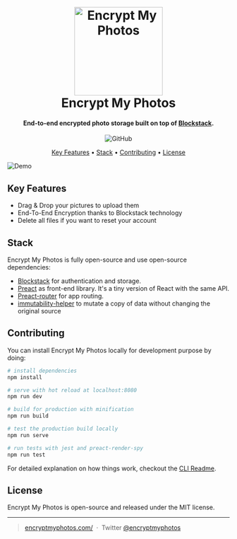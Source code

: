 
<h1 align="center">
  <br>
  <a href="https://encryptmyphotos.com/"><img src="https://github.com/Pierre-Gilles/encryptmyphotos/raw/master/src/assets/images/logo.gif" alt="Encrypt My Photos" width="200"></a>
  <br>
  Encrypt My Photos
  <br>
</h1>

<h4 align="center">End-to-end encrypted photo storage built on top of <a href="https://blockstack.org/" target="_blank">Blockstack</a>.</h4>

<p align="center">
  <img alt="GitHub" src="https://img.shields.io/github/license/Pierre-Gilles/encryptmyphotos.svg">
</p>

<p align="center">
  <a href="#key-features">Key Features</a> •
  <a href="#stack">Stack</a> •
  <a href="#how-to-use">Contributing</a> •
  <a href="#license">License</a>
</p>

![Demo](https://github.com/Pierre-Gilles/encryptmyphotos/raw/master/src/assets/images/demo.jpeg)

## Key Features

* Drag & Drop your pictures to upload them
* End-To-End Encryption thanks to Blockstack technology
* Delete all files if you want to reset your account

## Stack

Encrypt My Photos is fully open-source and use open-source dependencies:

- [Blockstack](https://github.com/blockstack/blockstack.js/) for authentication and storage.
- [Preact](https://github.com/developit/preact) as front-end library. It's a tiny version of React with the same API.
- [Preact-router](https://github.com/developit/preact-router) for app routing.
- [immutability-helper](https://github.com/kolodny/immutability-helper) to mutate a copy of data without changing the original source

## Contributing

You can install Encrypt My Photos locally for development purpose by doing:

``` bash
# install dependencies
npm install

# serve with hot reload at localhost:8080
npm run dev

# build for production with minification
npm run build

# test the production build locally
npm run serve

# run tests with jest and preact-render-spy 
npm run test
```

For detailed explanation on how things work, checkout the [CLI Readme](https://github.com/developit/preact-cli/blob/master/README.md).

## License

Encrypt My Photos is open-source and released under the MIT license.

---

> [encryptmyphotos.com/](https://encryptmyphotos.com/) &nbsp;&middot;&nbsp;
> Twitter [@encryptmyphotos](https://twitter.com/encryptmyphotos)